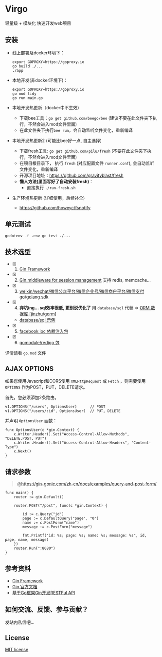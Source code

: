 # Virgo

轻量级 + 模块化 快速开发web项目

## 安装

- 线上部署及docker环境下：
    ```
    export GOPROXY=https://goproxy.io
    go build ./...
    ./app
    ```
- 本地开发(非docker环境下)：
    ```
    export GOPROXY=https://goproxy.io
    go mod tidy
    go run main.go
    ```
- 本地开发热更新（docker中不生效）

    - 下载bee工具：`go get github.com/beego/bee` (建议不要在此文件夹下执行，不然会进入mod文件里面)
    - 在此文件夹下执行`bee run`，会自动监听文件变化，重新编译

- 本地开发热更新2 (可能比bee好一点, 自主选择)
    - 下载fresh工具: `go get github.com/pilu/fresh` (不要在此文件夹下执行，不然会进入mod文件里面)
    - 在项目根目录下， 执行 `fresh` (对应配置文件 `runner.conf`), 会自动监听文件变化，重新编译
    - 开源项目地址：https://github.com/gravityblast/fresh
    - **懒人方法(里面写好了自动安装fresh)**：
        - 直接执行 `./run-fresh.sh`    

- 生产环境热更新 (详细使用，后续补全)

    - https://github.com/howeyc/fsnotify

## 单元测试

```
godotenv -f .env go test ./...
```

## 技术选型

- [x] 1. [Gin Framework](https://github.com/gin-gonic/gin)
- [x] 2. [Gin middleware for session management](https://github.com/gin-contrib/sessions) 支持 redis, memcache...
- [x] 3. [weixin/wechat/微信公众平台/微信企业号/微信商户平台/微信支付 go/golang sdk](https://github.com/chanxuehong/wechat)
- [x] 4. **弃坑ing... sql效率很低, 更别说优化了** 用 `database/sql` 代替 => [ORM 数据库 [jinzhu/gorm]](https://github.com/jinzhu/gorm)
    - [database/sql 示例](https://github.com/go-sql-driver/mysql/wiki/Examples)
- [x] 5. [facebook ioc 依赖注入包](https://github.com/facebookarchive/inject)
- [x] 6. [gomodule/redigo 包](https://github.com/gomodule/redigo)

详情请看 `go.mod` 文件

## AJAX OPTIONS

如果您使用Javacript和CORS使用 `XMLHttpRequest` 或 `Fetch` ，则需要使用 `OPTIONS` 作为POST，PUT，DELETE请求。

首先，您必须添加2条路由。

```
v1.OPTIONS("/users", OptionsUser)      // POST
v1.OPTIONS("/users/:id", OptionsUser)  // PUT, DELETE
```

并声明 `OptionsUser` 函数：

```
func OptionsUser(c *gin.Context) {
    c.Writer.Header().Set("Access-Control-Allow-Methods", "DELETE,POST, PUT")
    c.Writer.Header().Set("Access-Control-Allow-Headers", "Content-Type")
    c.Next()
}
```

## 请求参数

> @https://gin-gonic.com/zh-cn/docs/examples/query-and-post-form/

```
func main() {
	router := gin.Default()

	router.POST("/post", func(c *gin.Context) {

		id := c.Query("id")
		page := c.DefaultQuery("page", "0")
		name := c.PostForm("name")
		message := c.PostForm("message")

		fmt.Printf("id: %s; page: %s; name: %s; message: %s", id, page, name, message)
	})
	router.Run(":8080")
}
```

## 参考资料

- [Gin Framework](https://github.com/gin-gonic/gin)
- [Gin 官方文档](https://gin-gonic.com/zh-cn/docs/)
- [基于Go框架Gin开发RESTFul API](http://www.jyguagua.com/?p=3038)

## 如何交流、反馈、参与贡献？

发站内私信吧...

## License

[MIT license](http://opensource.org/licenses/MIT)